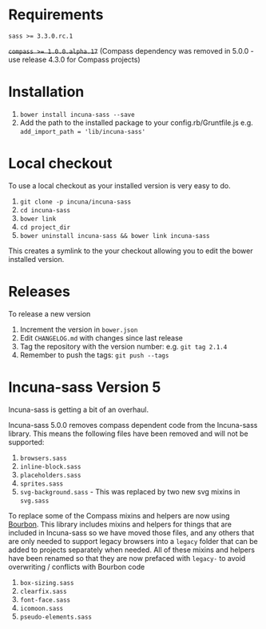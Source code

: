 # Requirements
`sass >= 3.3.0.rc.1`

~~`compass >= 1.0.0.alpha.17`~~ (Compass dependency was removed in 5.0.0 - use release 4.3.0 for Compass projects)

# Installation
1. `bower install incuna-sass --save`
2. Add the path to the installed package to your config.rb/Gruntfile.js e.g. `add_import_path = 'lib/incuna-sass'`

# Local checkout
To use a local checkout as your installed version is very easy to do.

1. `git clone -p incuna/incuna-sass`
1. `cd incuna-sass`
1. `bower link`
1. `cd project_dir`
1. `bower uninstall incuna-sass && bower link incuna-sass`

This creates a symlink to the your checkout allowing you to edit the bower
installed version.

# Releases
To release a new version

1. Increment the version in `bower.json`
2. Edit `CHANGELOG.md` with changes since last release
3. Tag the repository with the version number: e.g. `git tag 2.1.4`
4. Remember to push the tags: `git push --tags`

# Incuna-sass Version 5
Incuna-sass is getting a bit of an overhaul.

Incuna-sass 5.0.0 removes compass dependent code from the Incuna-sass library. This means the following files have been removed and will not be supported:

1. `browsers.sass`
2. `inline-block.sass`
3. `placeholders.sass`
4. `sprites.sass`
5. `svg-background.sass` - This was replaced by two new svg mixins in `svg.sass`

To replace some of the Compass mixins and helpers are now using [Bourbon](http://bourbon.io/). This library includes mixins and helpers for things that are included in Incuna-sass so we have moved those files, and any others that are only needed to support legacy browsers into a `legacy` folder that can be added to projects separately when needed. All of these mixins and helpers have been renamed so that they are now prefaced with `legacy-` to avoid overwriting / conflicts with Bourbon code

1. `box-sizing.sass`
2. `clearfix.sass`
3. `font-face.sass`
4. `icomoon.sass`
5. `pseudo-elements.sass`
